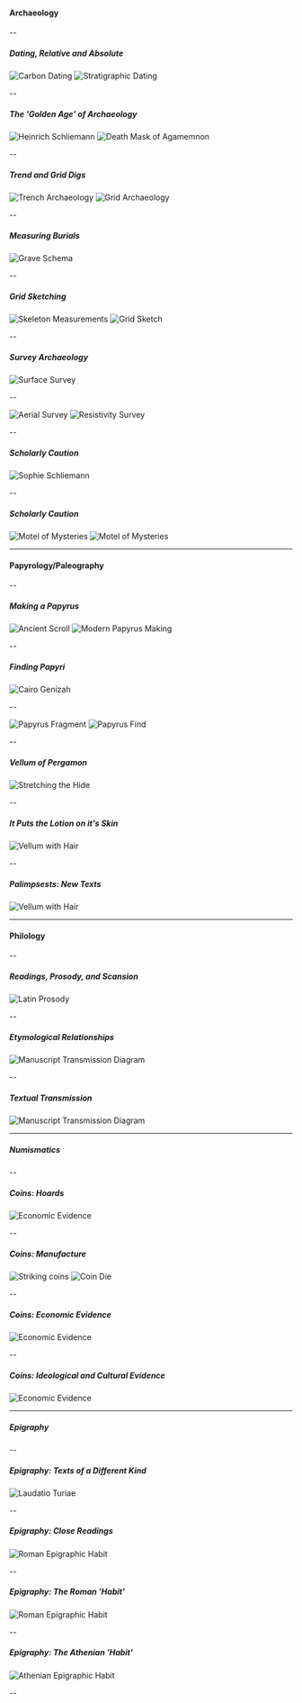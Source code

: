 #### Archaeology

--

##### Dating, Relative and Absolute

![Carbon Dating](https://theportus.nyc3.digitaloceanspaces.com/static/presentations/history/tools-of-the-trade/dating-carbon.gif)
![Stratigraphic Dating](https://theportus.nyc3.digitaloceanspaces.com/static/presentations/history/tools-of-the-trade/dating-stratigraphy.jpg)

--

##### The 'Golden Age' of Archaeology

![Heinrich Schliemann](https://theportus.nyc3.digitaloceanspaces.com/static/presentations/history/tools-of-the-trade/schliemann-heinrich.png)
![Death Mask of Agamemnon](https://theportus.nyc3.digitaloceanspaces.com/static/presentations/history/tools-of-the-trade/agamemnon-mask.jpg)

--

##### Trend and Grid Digs

![Trench Archaeology](https://theportus.nyc3.digitaloceanspaces.com/static/presentations/history/tools-of-the-trade/trench-arch.jpg)
![Grid Archaeology](https://theportus.nyc3.digitaloceanspaces.com/static/presentations/history/tools-of-the-trade/grid-site.jpg)

--

##### Measuring Burials

![Grave Schema](https://theportus.nyc3.digitaloceanspaces.com/static/presentations/history/tools-of-the-trade/gridscheme.jpg)

--

##### Grid Sketching

![Skeleton Measurements](https://theportus.nyc3.digitaloceanspaces.com/static/presentations/history/tools-of-the-trade/grid-skel.jpg)
![Grid Sketch](https://theportus.nyc3.digitaloceanspaces.com/static/presentations/history/tools-of-the-trade/grid-sketch.jpg)

--

##### Survey Archaeology

![Surface Survey](https://theportus.nyc3.digitaloceanspaces.com/static/presentations/history/tools-of-the-trade/survey-surface.jpg)

--

![Aerial Survey](https://theportus.nyc3.digitaloceanspaces.com/static/presentations/history/tools-of-the-trade/survey-aerial.jpg)
![Resistivity Survey](https://theportus.nyc3.digitaloceanspaces.com/static/presentations/history/tools-of-the-trade/survey-resistivity.jpg)

--

##### Scholarly Caution

![Sophie Schliemann](https://theportus.nyc3.digitaloceanspaces.com/static/presentations/history/tools-of-the-trade/schliemann-sophie.jpg)

--

##### Scholarly Caution

![Motel of Mysteries](https://theportus.nyc3.digitaloceanspaces.com/static/presentations/history/tools-of-the-trade/motel-headress.jpg)
![Motel of Mysteries](https://theportus.nyc3.digitaloceanspaces.com/static/presentations/history/tools-of-the-trade/motel-altar.jpg)

---

#### Papyrology/Paleography

--

##### Making a Papyrus

![Ancient Scroll](https://theportus.nyc3.digitaloceanspaces.com/static/presentations/history/tools-of-the-trade/scroll.jpg)
![Modern Papyrus Making](https://theportus.nyc3.digitaloceanspaces.com/static/presentations/history/tools-of-the-trade/papyrus-manufacture.jpg)

--

##### Finding Papyri

![Cairo Genizah](https://theportus.nyc3.digitaloceanspaces.com/static/presentations/history/tools-of-the-trade/papyrus-genizah.jpg)

--

![Papyrus Fragment](https://theportus.nyc3.digitaloceanspaces.com/static/presentations/history/tools-of-the-trade/papyrus-frags.jpg)
![Papyrus Find](https://theportus.nyc3.digitaloceanspaces.com/static/presentations/history/tools-of-the-trade/papyrus-croc.gif)

--

##### Vellum of Pergamon

![Stretching the Hide](https://theportus.nyc3.digitaloceanspaces.com/static/presentations/history/tools-of-the-trade/vellum-stretch.jpg)

--

##### It Puts the Lotion on it's Skin

![Vellum with Hair](https://theportus.nyc3.digitaloceanspaces.com/static/presentations/history/tools-of-the-trade/vellum-follicles.jpg)

--

##### Palimpsests: New Texts

![Vellum with Hair](https://theportus.nyc3.digitaloceanspaces.com/static/presentations/history/tools-of-the-trade/vellum-palimpsest.jpg)

---

#### Philology

--

##### Readings, Prosody, and Scansion

![Latin Prosody](https://theportus.nyc3.digitaloceanspaces.com/static/presentations/history/tools-of-the-trade/philology-scansion.jpg)

--

##### Etymological Relationships

![Manuscript Transmission Diagram](https://theportus.nyc3.digitaloceanspaces.com/static/presentations/history/tools-of-the-trade/philology-kfr.PNG)

--

##### Textual Transmission

![Manuscript Transmission Diagram](https://theportus.nyc3.digitaloceanspaces.com/static/presentations/history/tools-of-the-trade/philology-transmission.jpg)

---

##### Numismatics

--

##### Coins: Hoards

![Economic Evidence](https://theportus.nyc3.digitaloceanspaces.com/static/presentations/history/tools-of-the-trade/coin-hoard.jpg)

--

##### Coins: Manufacture

![Striking coins](https://theportus.nyc3.digitaloceanspaces.com/static/presentations/history/tools-of-the-trade/coin-manufacture.gif)
![Coin Die](https://theportus.nyc3.digitaloceanspaces.com/static/presentations/history/tools-of-the-trade/coin-die.jpg)

--

##### Coins: Economic Evidence

![Economic Evidence](https://theportus.nyc3.digitaloceanspaces.com/static/presentations/history/tools-of-the-trade/coin-economy.jpg)

--

##### Coins: Ideological and Cultural Evidence

![Economic Evidence](https://theportus.nyc3.digitaloceanspaces.com/static/presentations/history/tools-of-the-trade/coin-constantine.jpg)

---

##### Epigraphy

--

##### Epigraphy: Texts of a Different Kind

![Laudatio Turiae](https://theportus.nyc3.digitaloceanspaces.com/static/presentations/history/tools-of-the-trade/epigraphy-inscription.jpg)

--

##### Epigraphy: Close Readings

![Roman Epigraphic Habit](https://theportus.nyc3.digitaloceanspaces.com/static/presentations/history/tools-of-the-trade/epigraphy-close.png)

--

##### Epigraphy: The Roman 'Habit'

![Roman Epigraphic Habit](https://theportus.nyc3.digitaloceanspaces.com/static/presentations/history/tools-of-the-trade/epigraphy-roman-habit.jpg)

--

##### Epigraphy: The Athenian 'Habit'

![Athenian Epigraphic Habit](https://theportus.nyc3.digitaloceanspaces.com/static/presentations/history/tools-of-the-trade/epigraphy-athens-habit.jpg)

--
